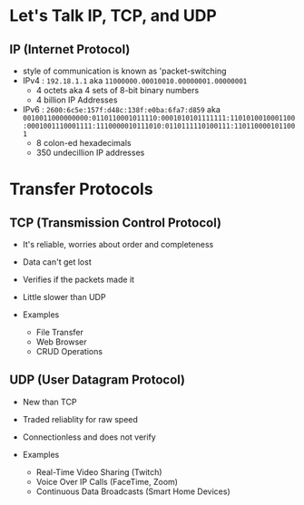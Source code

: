 # Let's Talk IP, TCP, and UDP
## IP (Internet Protocol)
  - style of communication is known as 'packet-switching
  - IPv4 : `192.18.1.1` aka `11000000.00010010.00000001.00000001`
    - 4 octets aka 4 sets of 8-bit binary numbers
    - 4 billion IP Addresses
  - IPv6 : `2600:6c5e:157f:d48c:138f:e0ba:6fa7:d859` aka `0010011000000000:0110110001011110:0001010101111111:1101010010001100:0001001110001111:1110000010111010:0110111110100111:1101100001011001`
    - 8 colon-ed hexadecimals
    - 350 undecillion IP addresses

# Transfer Protocols
## TCP (Transmission Control Protocol)
  - It's reliable, worries about order and completeness
  - Data can't get lost
  - Verifies if the packets made it
  - Little slower than UDP

  - Examples
    - File Transfer
    - Web Browser
    - CRUD Operations
## UDP (User Datagram Protocol)
  - New than TCP
  - Traded reliablity for raw speed
  - Connectionless and does not verify

  - Examples
    - Real-Time Video Sharing (Twitch)
    - Voice Over IP Calls (FaceTime, Zoom)
    - Continuous Data Broadcasts (Smart Home Devices)